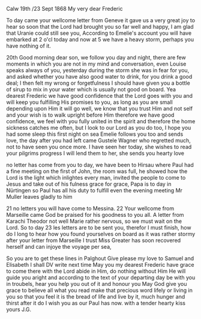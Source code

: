  Calw 19th /23 Sept 1868
My very dear Frederic

To day came your wellcome letter from Geneve it gave us a very great joy to hear so soon that the Lord had brought you so far well and happy, I am glad that Uranie could still see you, According to Emelie's account you will have embarked at 2 o'cl today and now at 5 we have a heavy storm, perhaps you have nothing of it.

20th Good morning dear son, we follow you day and night, there are few moments in which you are not in my mind and conversation, even Louise speaks always of you, yesterday during the storm she was in fear for you, and asked whether you have also good water to drink, for you drink a good deal; I then felt my wrong or forgetfulness I should have given you a bottle of sirup to mix in your water which is usually not good on board. Yea dearest Frederic we have good confidence that the Lord goes with you and will keep you fulfilling His promises to you, as long as you are small depending upon Him it will go well, we know that you trust Him and not self and your wish is to walk upright before Him therefore we have good confidence, we feel with you fully united in the spirit and therefore the home sickness catches me often, but I look to our Lord as you do too, I hope you had some sleep this first night on sea Emelie follows you too and sends love, the day after you had left came Gustele Wagner who regretted much, not to have seen you once more. I have seen her today, she wishes to read your pilgrims progress I will lend them to her, she sends you hearty love

no letter has come from you to day, we have been to Hirsau where Paul had a fine meeting on the first of John, the room was full, he showed how the Lord is the light which inlightes every man, invited the people to come to Jesus and take out of his fulness grace for grace, Papa is to day in Nürtingen so Paul has all his duty to fulfill even the evening meeting Mr Muller leaves gladly to him

21 no letters you will have come to Messina. 22 Your wellcome from Marseille came God be praised for his goodness to you all. A letter from Karachi Theodor not well Marie rather nervous, so we must wait on the Lord. So to day 23 les letters are to be sent you, therefor I must finish, how do I long to hear how you found yourselves on board as it was rather stormy after your letter from Marseille I trust Miss Greater has soon recovered herself and can injoye the voyage per sea,

So you are to get these lines in Palghout Give please my love to Samuel and Elisabeth I shall DV write next time May you my dearest Frederic have grace to come there with the Lord abide in Him, do nothing without Him He will guide you aright and according to the text of your departing day be with you in troubels, hear you help you out of it and honour you May God give you grace to believe all what you read make that precious word lifely or living in you so that you feel it is the bread of life and live by it, much hunger and thirst after it do I wish you as our Paul has now. with a tender hearty kiss
 yours J.G.

